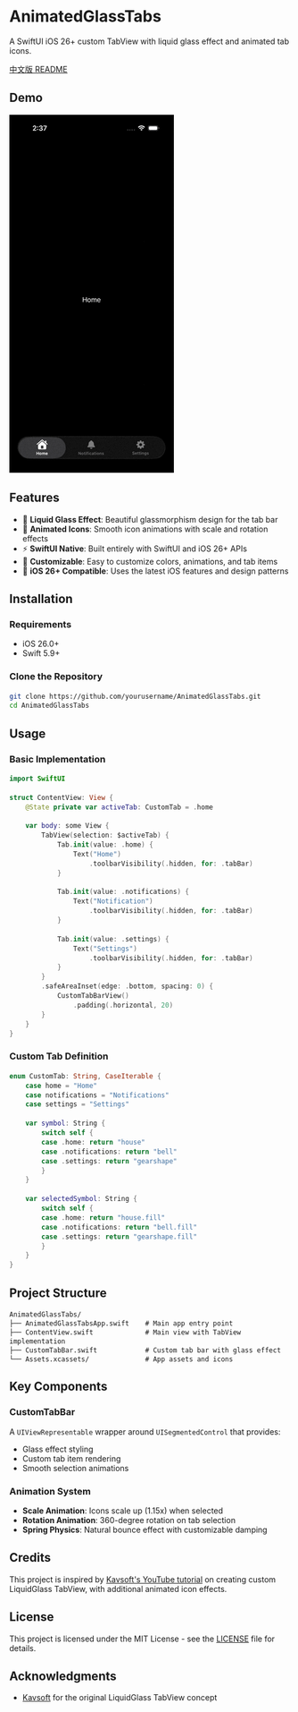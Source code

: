 # AnimatedGlassTabs
A SwiftUI iOS 26+ custom TabView with liquid glass effect and animated tab icons.

[中文版 README](README_CN.md)

## Demo
![Demo GIF](demo.gif)

## Features
- 🌟 **Liquid Glass Effect**: Beautiful glassmorphism design for the tab bar
- 🎨 **Animated Icons**: Smooth icon animations with scale and rotation effects
- ⚡ **SwiftUI Native**: Built entirely with SwiftUI and iOS 26+ APIs
- 🔧 **Customizable**: Easy to customize colors, animations, and tab items
- 📱 **iOS 26+ Compatible**: Uses the latest iOS features and design patterns

## Installation

### Requirements
- iOS 26.0+
- Swift 5.9+

### Clone the Repository
```bash
git clone https://github.com/yourusername/AnimatedGlassTabs.git
cd AnimatedGlassTabs
```

## Usage
### Basic Implementation

```swift
import SwiftUI

struct ContentView: View {
    @State private var activeTab: CustomTab = .home
    
    var body: some View {
        TabView(selection: $activeTab) {
            Tab.init(value: .home) {
                Text("Home")
                    .toolbarVisibility(.hidden, for: .tabBar)
            }
            
            Tab.init(value: .notifications) {
                Text("Notification")
                    .toolbarVisibility(.hidden, for: .tabBar)
            }
            
            Tab.init(value: .settings) {
                Text("Settings")
                    .toolbarVisibility(.hidden, for: .tabBar)
            }
        }
        .safeAreaInset(edge: .bottom, spacing: 0) {
            CustomTabBarView()
                .padding(.horizontal, 20)
        }
    }
}
```

### Custom Tab Definition

```swift
enum CustomTab: String, CaseIterable {
    case home = "Home"
    case notifications = "Notifications"
    case settings = "Settings"
    
    var symbol: String {
        switch self {
        case .home: return "house"
        case .notifications: return "bell"
        case .settings: return "gearshape"
        }
    }
    
    var selectedSymbol: String {
        switch self {
        case .home: return "house.fill"
        case .notifications: return "bell.fill"
        case .settings: return "gearshape.fill"
        }
    }
}
```

## Project Structure

```
AnimatedGlassTabs/
├── AnimatedGlassTabsApp.swift    # Main app entry point
├── ContentView.swift             # Main view with TabView implementation
├── CustomTabBar.swift            # Custom tab bar with glass effect
└── Assets.xcassets/              # App assets and icons
```

## Key Components

### CustomTabBar
A `UIViewRepresentable` wrapper around `UISegmentedControl` that provides:
- Glass effect styling
- Custom tab item rendering
- Smooth selection animations

### Animation System
- **Scale Animation**: Icons scale up (1.15x) when selected
- **Rotation Animation**: 360-degree rotation on tab selection
- **Spring Physics**: Natural bounce effect with customizable damping

## Credits
This project is inspired by [Kavsoft's YouTube tutorial](https://www.youtube.com/watch?v=wfHIe8GpKAU) on creating custom LiquidGlass TabView, with additional animated icon effects.

## License
This project is licensed under the MIT License - see the [LICENSE](LICENSE) file for details.

## Acknowledgments
- [Kavsoft](https://www.youtube.com/c/Kavsoft) for the original LiquidGlass TabView concept